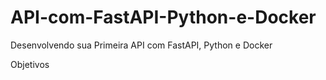 # API-com-FastAPI-Python-e-Docker
 Desenvolvendo sua Primeira API com FastAPI, Python e Docker

 Objetivos

